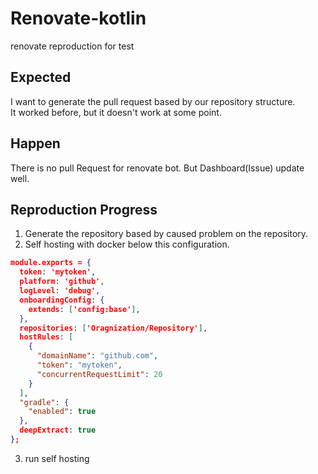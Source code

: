 # Renovate-kotlin
renovate reproduction for test

## Expected

I want to generate the pull request based by our repository structure.  
It worked before, but it doesn't work at some point.

## Happen

There is no pull Request for renovate bot.
But Dashboard(Issue) update well.

## Reproduction Progress

1. Generate the repository based by caused problem on the repository.
2. Self hosting with docker below this configuration.
```json
module.exports = {
  token: 'mytoken',
  platform: 'github',
  logLevel: 'debug',
  onboardingConfig: {
    extends: ['config:base'],
  },
  repositories: ['Oragnization/Repository'],
  hostRules: [
    {
      "domainName": "github.com",
      "token": "mytoken",
      "concurrentRequestLimit": 20
    }
  ],
  "gradle": {
    "enabled": true
  },
  deepExtract: true
};
```
3. run self hosting
